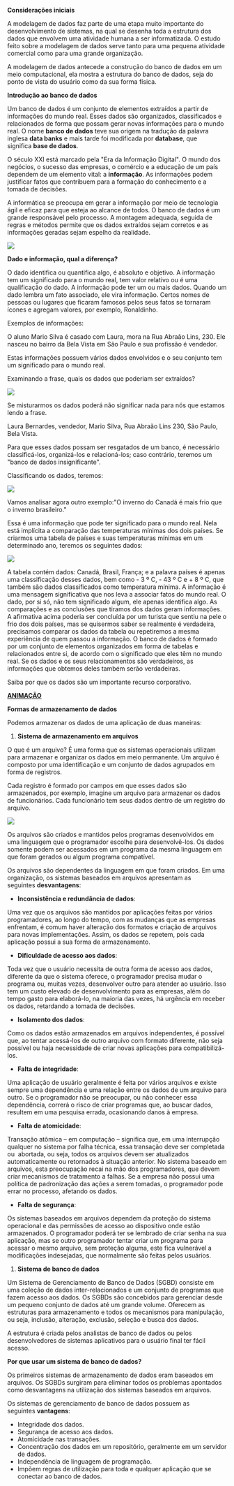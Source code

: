 **Considerações iniciais**

A modelagem de dados faz parte de uma etapa muito importante do desenvolvimento de sistemas, na qual se desenha toda a estrutura dos dados que envolvem uma atividade humana a ser informatizada. O estudo feito sobre a modelagem de dados serve tanto para uma pequena atividade comercial como para uma grande organização.

A modelagem de dados antecede a construção do banco de dados em um meio computacional, ela mostra a estrutura do banco de dados, seja do ponto de vista do usuário como da sua forma física.

**Introdução ao banco de dados**

Um banco de dados é um conjunto de elementos extraídos a partir de informações do mundo real. Esses dados são organizados, classificados e relacionados de forma que possam gerar novas informações para o mundo real. O nome **banco de dados** teve sua origem na tradução da palavra inglesa **data banks** e mais tarde foi modificada por **database**, que significa **base de dados**.

O século XXI está marcado pela "Era da Informação Digital". O mundo dos negócios, o sucesso das empresas, o comércio e a educação de um país dependem de um elemento vital: a **informação**. As informações podem justificar fatos que contribuem para a formação do conhecimento e a tomada de decisões.

A informática se preocupa em gerar a informação por meio de tecnologia ágil e eficaz para que esteja ao alcance de todos. O banco de dados é um grande responsável pelo processo. A montagem adequada, seguida de regras e métodos permite que os dados extraídos sejam corretos e as informações geradas sejam espelho da realidade.

[![](https://img.uninove.br/static/0/0/0/0/0/0/0/1/2/1/5/121575/a01i01_md80_100.jpg)](https://img.uninove.br/static/0/0/0/0/0/0/0/1/2/1/5/121575/a01i01_md80_100.jpg)

**Dado e informação, qual a diferença?**

O dado identifica ou quantifica algo, é absoluto e objetivo. A informação tem um significado para o mundo real, tem valor relativo ou é uma qualificação do dado. A informação pode ter um ou mais dados. Quando um dado lembra um fato associado, ele vira informação. Certos nomes de pessoas ou lugares que ficaram famosos pelos seus fatos se tornaram ícones e agregam valores, por exemplo, Ronaldinho.

Exemplos de informações:

O aluno Mario Silva é casado com Laura, mora na Rua Abraão Lins, 230. Ele nasceu no bairro da Bela Vista em São Paulo e sua profissão é vendedor.

Estas informações possuem vários dados envolvidos e o seu conjunto tem um significado para o mundo real.

Examinando a frase, quais os dados que poderiam ser extraídos?

[![](https://img.uninove.br/static/0/0/0/0/0/0/0/1/2/1/5/121576/a01i02_md80_100.jpg)](https://img.uninove.br/static/0/0/0/0/0/0/0/1/2/1/5/121576/a01i02_md80_100.jpg)

Se misturarmos os dados poderá não significar nada para nós que estamos lendo a frase.

Laura Bernardes, vendedor, Mario Silva, Rua Abraão Lins 230, São Paulo, Bela Vista.

Para que esses dados possam ser resgatados de um banco, é necessário classificá-los, organizá-los e relacioná-los; caso contrário, teremos um "banco de dados insignificante".

Classificando os dados, teremos:

[![](https://img.uninove.br/static/0/0/0/0/0/0/0/1/2/1/5/121577/a01i03_md80_100.jpg)](https://img.uninove.br/static/0/0/0/0/0/0/0/1/2/1/5/121577/a01i03_md80_100.jpg)

Vamos analisar agora outro exemplo:"O inverno do Canadá é mais frio que o inverno brasileiro."

Essa é uma informação que pode ter significado para o mundo real. Nela está implícita a comparação das temperaturas mínimas dos dois países. Se criarmos uma tabela de países e suas temperaturas mínimas em um determinado ano, teremos os seguintes dados:

[![](https://img.uninove.br/static/0/0/0/0/0/0/0/1/2/1/5/121578/a01i04_md80_100.jpg)](https://img.uninove.br/static/0/0/0/0/0/0/0/1/2/1/5/121578/a01i04_md80_100.jpg)

A tabela contém dados: Canadá, Brasil, França; e a palavra países é apenas uma classificação desses dados, bem como - 3 º C, - 43 º C e + 8 º C, que também são dados classificados como temperatura mínima. A informação é uma mensagem significativa que nos leva a associar fatos do mundo real. O dado, por si só, não tem significado algum, ele apenas identifica algo. As comparações e as conclusões que tiramos dos dados geram informações. A afirmativa acima poderia ser concluída por um turista que sentiu na pele o frio dos dois países, mas se quisermos saber se realmente é verdadeira, precisamos comparar os dados da tabela ou repetiremos a mesma experiência de quem passou a informação. O banco de dados é formado por um conjunto de elementos organizados em forma de tabelas e relacionados entre si, de acordo com o significado que eles têm no mundo real. Se os dados e os seus relacionamentos são verdadeiros, as informações que obtemos deles também serão verdadeiras.

Saiba por que os dados são um importante recurso corporativo.

[**ANIMAÇÃO**](https://ead.uninove.br/ead/disciplinas/web/_g/md80_100/a01v01_md80_100.htm)

**Formas de armazenamento de dados**

Podemos armazenar os dados de uma aplicação de duas maneiras:

1. **Sistema de armazenamento em arquivos**

O que é um arquivo? É uma forma que os sistemas operacionais utilizam para armazenar e organizar os dados em meio permanente. Um arquivo é composto por uma identificação e um conjunto de dados agrupados em forma de registros.

Cada registro é formado por campos em que esses dados são armazenados, por exemplo, imagine um arquivo para armazenar os dados de funcionários. Cada funcionário tem seus dados dentro de um registro do arquivo.

[![](https://img.uninove.br/static/0/0/0/0/0/0/0/1/2/1/5/121579/a01i05_md80_100.jpg)](https://img.uninove.br/static/0/0/0/0/0/0/0/1/2/1/5/121579/a01i05_md80_100.jpg)

Os arquivos são criados e mantidos pelos programas desenvolvidos em uma linguagem que o programador escolhe para desenvolvê-los. Os dados somente podem ser acessados em um programa da mesma linguagem em que foram gerados ou algum programa compatível.

Os arquivos são dependentes da linguagem em que foram criados. Em uma organização, os sistemas baseados em arquivos apresentam as seguintes **desvantagens**:

- **Inconsistência e redundância de dados**:

Uma vez que os arquivos são mantidos por aplicações feitas por vários programadores, ao longo do tempo, com as mudanças que as empresas enfrentam, é comum haver alteração dos formatos e criação de arquivos para novas implementações. Assim, os dados se repetem, pois cada aplicação possui a sua forma de armazenamento.

- **Dificuldade de acesso aos dados**:

Toda vez que o usuário necessita de outra forma de acesso aos dados, diferente da que o sistema oferece, o programador precisa mudar o programa ou, muitas vezes, desenvolver outro para atender ao usuário. Isso tem um custo elevado de desenvolvimento para as empresas, além do tempo gasto para elaborá-lo, na maioria das vezes, há urgência em receber os dados, retardando a tomada de decisões.

- **Isolamento dos dados**:

Como os dados estão armazenados em arquivos independentes, é possível que, ao tentar acessá-los de outro arquivo com formato diferente, não seja possível ou haja necessidade de criar novas aplicações para compatibilizá-los.

- **Falta de integridade**:

Uma aplicação de usuário geralmente é feita por vários arquivos e existe sempre uma dependência e uma relação entre os dados de um arquivo para outro. Se o programador não se preocupar, ou não conhecer essa dependência, correrá o risco de criar programas que, ao buscar dados, resultem em uma pesquisa errada, ocasionando danos à empresa.

- **Falta de atomicidade**:

Transação atômica – em computação – significa que, em uma interrupção qualquer no sistema por falha técnica, essa transação deve ser completada ou  abortada, ou seja, todos os arquivos devem ser atualizados automaticamente ou retornados à situação anterior. No sistema baseado em arquivos, esta preocupação recai na mão dos programadores, que devem criar mecanismos de tratamento a falhas. Se a empresa não possui uma política de padronização das ações a serem tomadas, o programador pode errar no processo, afetando os dados.

- **Falta de segurança**:

Os sistemas baseados em arquivos dependem da proteção do sistema operacional e das permissões de acesso ao dispositivo onde estão armazenados. O programador poderá ter se lembrado de criar senha na sua aplicação, mas se outro programador tentar criar um programa para acessar o mesmo arquivo, sem proteção alguma, este fica vulnerável a modificações indesejadas, que normalmente são feitas pelos usuários.

1. **Sistema de banco de dados**

Um Sistema de Gerenciamento de Banco de Dados (SGBD) consiste em uma coleção de dados inter-relacionados e um conjunto de programas que fazem acesso aos dados. Os SGBDs são concebidos para gerenciar desde um pequeno conjunto de dados até um grande volume. Oferecem as estruturas para armazenamento e todos os mecanismos para manipulação, ou seja, inclusão, alteração, exclusão, seleção e busca dos dados.

A estrutura é criada pelos analistas de banco de dados ou pelos desenvolvedores de sistemas aplicativos para o usuário final ter fácil acesso.

**Por que usar um sistema de banco de dados?**

Os primeiros sistemas de armazenamento de dados eram baseados em arquivos. Os SGBDs surgiram para eliminar todos os problemas apontados como desvantagens na utilização dos sistemas baseados em arquivos.

Os sistemas de gerenciamento de banco de dados possuem as seguintes **vantagens**:

- Integridade dos dados.
- Segurança de acesso aos dados.
- Atomicidade nas transações.
- Concentração dos dados em um repositório, geralmente em um servidor de dados.
- Independência de linguagem de programação.
- Impõem regras de utilização para toda e qualquer aplicação que se conectar ao banco de dados.